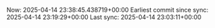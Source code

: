 Now: 2025-04-14 23:38:45.438719+00:00 Earliest commit since sync: 2025-04-14 23:19:29+00:00 Last sync: 2025-04-14 23:03:11+00:00
